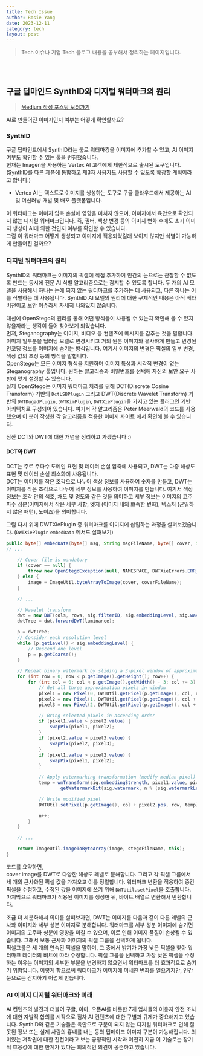 ```yaml
---
title: Tech Issue
author: Rosie Yang
date: 2023-12-11
category: tech
layout: post
---
```


> Tech 이슈나 기업 Tech 블로그 내용을 공부해서 정리하는 페이지입니다.

<br><br>

## 구글 딥마인드 SynthID와 디지털 워터마크의 원리
> [Medium 작성 포스팅 보러가기](https://medium.com/p/87e3cb146580)

AI로 만들어진 이미지인지 여부는 어떻게 확인할까요?

### SynthID
구글 딥마인드에서 SynthID라는 툴로 워터마킹을 이미지에 추가할 수 있고, AI 이미지 여부도 확인할 수 있는 툴을 런칭했습니다.  
현재는 Imagen을 사용하는 Vertex AI 고객에게 제한적으로 출시된 도구입니다. (SynthID를 다른 제품에 통합하고 제3자 사용자도 사용할 수 있도록 확장할 계획이라고 합니다.)  
+ Vertex AI는 텍스트로 이미지를 생성하는 도구로 구글 클라우드에서 제공하는 AI 및 머신러닝 개발 및 배포 플랫폼입니다.

이 워터마크는 이미지 압축 손실에 영향을 미치지 않으며, 이미지에서 육안으로 확인되지 않는 디지털 워터마크입니다. 즉, 필터, 색상 변경 등의 이미지 변화 후에도 초기 이미지 생성이 AI에 의한 것인지 여부를 확인할 수 있습니다.  
그럼 이 워터마크 어떻게 생성되고 이미지에 적용되었길래 보이지 않지만 식별이 가능하게 만들어진 걸까요?

### 디지털 워터마크의 원리
SynthID의 워터마크는 이미지의 픽셀에 직접 추가하여 인간의 눈으로는 관찰할 수 없도록 만드는 동시에 전문 AI 식별 알고리즘으로는 감지할 수 있도록 합니다. 두 개의 AI 모델을 사용해서 하나는 눈에 띄지 않는 워터마크를 추가하는 데 사용되고, 다른 하나는 이를 식별하는 데 사용됩니다.
SynthID AI 모델의 원리에 대한 구체적인 내용은 아직 베타버전이고 보안 이슈라서 자세히 나와있지 않습니다.  

대신에 OpenStego의 원리를 통해 어떤 방식들이 사용될 수 있는지 확인해 볼 수 있지 않을까라는 생각이 들어 찾아보게 되었습니다.  
먼저, Steganography는 이미지, 비디오 등 컨텐츠에 메시지를 감추는 것을 말합니다. 이미지 일부분을 딥러닝 모델로 변경시키고 거의 원본 이미지와 유사하게 만들고 변경된 인코딩 정보를 이미지에 숨기는 방식입니다. 여기서 이미지의 변경은 픽셀의 일부 변경, 색상 값의 조정 등의 방식을 말합니다.  
OpenStego는 모든 이미지 형식을 지원하며 이미지 특성과 시각적 변경이 없는 Steganography 툴입니다. 원하는 알고리즘과 비밀번호를 선택해 자신의 보안 요구 사항에 맞게 설정할 수 있습니다.  
실제 OpenStego는 이미지 워터마크 처리를 위해 DCT(Discrete Cosine Transform) 기반의 ```DctLSBPlugin``` 그리고 DWT(Discrete Wavelet Transform) 기반의 ```DWTDugadPlugin```, ```DWTKimPlugin```, ```DWTXiePlugin```을 가지고 있는 플러그인 기반 아키텍처로 구성되어 있습니다.
여기서 각 알고리즘은 Peter Meerwald의 코드를 사용했으며 이 분이 작성한 각 알고리즘을 적용한 이미지 사이트 에서 확인해 볼 수 있습니다.  

잠깐 DCT와 DWT에 대한 개념을 정리하고 가겠습니다 :)  

#### DCT와 DWT
DCT는 주로 주파수 도메인 표현 및 데이터 손실 압축에 사용되고, DWT는 다중 해상도 표현 및 데이터 손실 최소화에 사용됩니다.  
DCT는 이미지를 작은 조각으로 나누어 색상 정보를 사용하여 숫자를 만들고, DWT는 이미지를 작은 조각으로 나누어 세부 정보를 사용하여 이미지를 만듭니다. 여기서 색상 정보는 조각 안의 색조, 채도 및 명도와 같은 것을 의미하고 세부 정보는 이미지의 고주파수 성분(이미지에서 작은 세부 사항, 엣지 (이미지 내의 뾰족한 변화), 텍스처 (균일하지 않은 패턴), 노이즈)을 의미합니다.

그럼 다시 위에 DWTXiePlugin 중 워터마크를 이미지에 삽입하는 과정을 살펴보겠습니다. (```DWTXiePlugin``` ```embedData``` 메서드 살펴보기)
```java
public byte[] embedData(byte[] msg, String msgFileName, byte[] cover, String coverFileName, String stegoFileName) throws OpenStegoException {
// ...

    // Cover file is mandatory
    if (cover == null) {
        throw new OpenStegoException(null, NAMESPACE, DWTXieErrors.ERR_NO_COVER_FILE);
    } else {
        image = ImageUtil.byteArrayToImage(cover, coverFileName);
    }

    // ...

    // Wavelet transform
    dwt = new DWT(cols, rows, sig.filterID, sig.embeddingLevel, sig.waveletFilterMethod);
    dwtTree = dwt.forwardDWT(luminance);

    p = dwtTree;
    // Consider each resolution level
    while (p.getLevel() < sig.embeddingLevel) {
        // Descend one level
        p = p.getCoarse();
    }

    // Repeat binary watermark by sliding a 3-pixel window of approximation image
    for (int row = 0; row < p.getImage().getHeight(); row++) {
        for (int col = 0; col < p.getImage().getWidth() - 3; col += 3) {
            // Get all three approximation pixels in window
            pixel1 = new Pixel(0, DWTUtil.getPixel(p.getImage(), col, row));
            pixel2 = new Pixel(1, DWTUtil.getPixel(p.getImage(), col + 1, row));
            pixel3 = new Pixel(2, DWTUtil.getPixel(p.getImage(), col + 2, row));

            // Bring selected pixels in ascending order
            if (pixel1.value > pixel2.value) {
                swapPix(pixel1, pixel2);
            }
            if (pixel2.value > pixel3.value) {
                swapPix(pixel2, pixel3);
            }
            if (pixel1.value > pixel2.value) {
                swapPix(pixel1, pixel2);
            }

            // Apply watermarking transformation (modify median pixel)
            temp = wmTransform(sig.embeddingStrength, pixel1.value, pixel2.value, pixel3.value,
                    getWatermarkBit(sig.watermark, n % (sig.watermarkLength * 8)));

            // Write modified pixel
            DWTUtil.setPixel(p.getImage(), col + pixel2.pos, row, temp);

            n++;
        }
    }

    // ...

    return ImageUtil.imageToByteArray(image, stegoFileName, this);
}
```

코드를 요약하면,  
cover image를 DWT로 다양한 해상도 레벨로 분해합니다. 그리고 각 픽셀 그룹에서 세 개의 근사화된 픽셀 값을 가져오고 이를 정렬합니다. 워터마크 변환을 적용하여 중간 픽셀을 수정하고, 수정된 값을 이미지에 쓰기 위해 ```DWTUtil.setPixel```을 호출합니다.  
마지막으로 워터마크가 적용된 이미지를 생성한 뒤, 바이트 배열로 변환해서 반환합니다.  

조금 더 세분화해서 의미를 살펴보자면,
DWT는 이미지를 다음과 같이 다른 레벨의 근사화 이미지와 세부 성분 이미지로 분해합니다. 워터마크를 세부 성분 이미지에 숨기면 이미지의 고주파 성분에 영향을 미칠 수 있으며, 이로 인해 이미지 품질이 손상될 수 있습니다. 그래서 보통 근사화 이미지의 픽셀 그룹을 선택하게 됩니다.  
픽셀그룹은 세 개의 연속된 픽셀을 말하며, 그 중에서 밝기가 가장 낮은 픽셀을 찾아 워터마크 데이터의 비트에 따라 수정합니다. 픽셀 그룹을 선택하고 가장 낮은 픽셀을 수정하는 이유는 이미지의 세부한 부분을 변경하지 않으면서 워터마크를 더 효과적으로 숨기기 위함입니다. 이렇게 함으로써 워터마크가 이미지에 미세한 변화를 일으키지만, 인간 눈으로는 감지하기 어렵게 만듭니다.  

### AI 이미지 디지털 워터마크와 미래
AI 컨텐츠의 발전과 더불어 구글, 아마, 오픈AI를 비롯한 7개 업체들의 이용자 안전 조치에 대한 자발적 합의를 시작으로 점차 AI 컨텐츠에 대한 구별과 규제가 중요해지고 있습니다.
SynthID와 같은 기술들은 육안으로 구분이 되지 않는 디지털 워터마크로 인해 잘못된 정보 또는 실제 사람의 흉내를 내는 등의 딥페이크 이미지 구분이 가능해집니다.
의미있는 저작권에 대한 진전이라고 보는 긍정적인 시각과 여전히 지금 이 기술로는 장기적 효용성에 대한 한계가 있다는 회의적인 의견이 공존하고 있습니다.

<div style="padding:3px; margin:200px 0;"></div>   